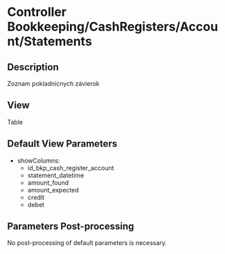 # Controller Bookkeeping/CashRegisters/Account/Statements

## Description

Zoznam pokladnicnych závierok

## View

Table

## Default View Parameters

* showColumns:
  * id_bkp_cash_register_account
  * statement_datetime
  * amount_found
  * amount_expected
  * credit
  * debet

## Parameters Post-processing

No post-processing of default parameters is necessary.
